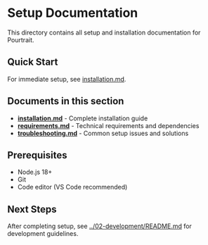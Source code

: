# Setup Documentation

This directory contains all setup and installation documentation for Pourtrait.

## Quick Start

For immediate setup, see [installation.md](./installation.md).

## Documents in this section

- **[installation.md](./installation.md)** - Complete installation guide
- **[requirements.md](./requirements.md)** - Technical requirements and dependencies
- **[troubleshooting.md](./troubleshooting.md)** - Common setup issues and solutions

## Prerequisites

- Node.js 18+
- Git
- Code editor (VS Code recommended)

## Next Steps

After completing setup, see [../02-development/README.md](../02-development/README.md) for development guidelines.